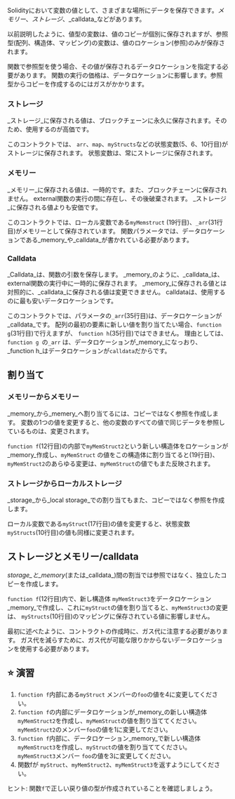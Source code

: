 Solidityにおいて変数の値として、さまざまな場所にデータを保存できます。_メモリー_、_ストレージ_、_calldata_などがあります。

以前説明したように、値型の変数は、値のコピーが個別に保存されますが、参照型(配列、構造体、マッピング)の変数は、値のロケーション(参照)のみが保存されます。

関数で参照型を使う場合、その値が保存されるデータロケーションを指定する必要があります。 関数の実行の価格は、データロケーションに影響します。参照型からコピーを作成するのにはガスがかかります。

### ストレージ

_ストレージ_に保存される値は、ブロックチェーンに永久に保存されます。そのため、使用するのが高価です。

このコントラクトでは、 `arr`、`map`、`myStructs`などの状態変数(5、6、10行目)がストレージに保存されます。 状態変数は、常にストレージに保存されます。

### メモリー

_メモリー_に保存される値は、一時的です。また、ブロックチェーンに保存されません。 external関数の実行の間に存在し、その後破棄されます。 _ストレージ_に保存される値よりも安価です。

このコントラクトでは、ローカル変数である`myMemstruct` (19行目)、`_arr`(31行目)がメモリーとして保存されています。 関数パラメータでは、データロケーションである_memory_や_calldata_が書かれている必要があります。

### Calldata

_Calldata_は、関数の引数を保存します。 _memory_のように、_calldata_は、external関数の実行中に一時的に保存されます。 _memory_に保存される値とは対照的に、_calldata_に保存される値は変更できません。 calldataは、使用するのに最も安いデータロケーションです。

このコントラクトでは、パラメータの`_arr`(35行目)は、データロケーションが_calldata_です。 配列の最初の要素に新しい値を割り当てたい場合、`function g`(31行目)で行えますが、 `function h`(35行目)ではできません。 理由としては、 `function g `の`_arr` は、データロケーションが_memory_になっおり、 _function h_はデータロケーションが`calldata`だからです。

## 割り当て

### メモリーからメモリー

_memory_から_memery_へ割り当てるには、コピーではなく参照を作成します。 変数の1つの値を変更すると、他の変数のすべての値で同じデータを参照しているものは、変更されます。

`function f`(12行目)の内部で`myMemStruct2`という新しい構造体をロケーションが_memory_作成し、`myMemStruct` の値をこの構造体に割り当てると(19行目)、`myMemStruct2`のあらゆる変更は、`myMemStruct`の値でもまた反映されます。

### ストレージからローカルストレージ

_storage_から_local storage_での割り当てもまた、コピーではなく参照を作成します。

ローカル変数である`myStruct`(17行目)の値を変更すると、状態変数 `myStructs`(10行目)の値も同様に変更されます。

## ストレージとメモリー/calldata

_storage_と_memory_(または_calldata_)間の割当では参照ではなく、独立したコピーを作成します。

`function f`(12行目)内で、新し構造体 `myMemStruct3`をデータロケーション_memory_で作成し、これに`myStruct`の値を割り当てると、`myMemStruct3`の変更は、 `myStructs`(10行目)のマッピングに保存されている値に影響しません。

最初に述べたように、コントラクトの作成時に、ガス代に注意する必要があります。 ガス代を減らすために、ガス代が可能な限りかからないデータロケーションを使用する必要があります。

## ⭐️ 演習

1. `function f`内部にある`myStruct` メンバーの`foo`の値を4に変更してください。
2. `function f`の内部にデータロケーションが_memory_の新しい構造体`myMemStruct2`を作成し、`myMemStruct`の値を割り当ててください。 `myMemStruct2`のメンバー`foo`の値を1に変更してださい。
3. `function f`内部に、データロケーション_memory_で新しい構造体`myMemStruct3`を作成し、`myStruct`の値を割り当ててください。 `myMemStruct3`メンバー `foo`の値を3に変更してください。
4. 関数fが `myStruct`、`myMemStruct2`、`myMemStruct3`を返すようにしてください。

ヒント: 関数`f`で正しい戻り値の型が作成されていることを確認しましょう。
